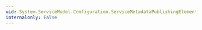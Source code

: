 ```yaml
---
uid: System.ServiceModel.Configuration.ServiceMetadataPublishingElement.HttpsGetBinding
internalonly: False
---
```

